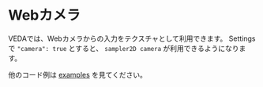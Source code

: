 # Webカメラ

<!-- <p class="pc-only">以下のボタンを押すと、Webカメラを用いたGLSL表現のサンプルが再生されます。

<button id="enable">Webカメラの使用を許可する</button>

</p> -->

VEDAでは、Webカメラからの入力をテクスチャとして利用できます。
Settingsで `"camera": true` とすると、 `sampler2D camera` が利用できるようになります。


<!-- ## 例

以下はこのページをPCで開いた時に実行されるGLSLコードです。

```glsl
/*{ "camera": true }*/
precision mediump float;
uniform float time;
uniform vec2 resolution;
uniform sampler2D camera;

void main() {
    vec2 uv = gl_FragCoord.xy / resolution;
    vec2 p = (gl_FragCoord.xy * 2. - resolution) / min(resolution.x, resolution.y);
    uv.x = 1. - uv.x;
    float a = atan(p.y, p.x) * 2.;
    float s = mod(a + time * .07, .13) + mod(a - time * .08, .17);
    gl_FragColor = texture2D(camera, uv + s * .1) * vec4(.2, .4, .8, 1.);
}
``` -->

他のコード例は [examples](https://github.com/fand/veda/blob/master/examples/camera.frag) を見てください。
